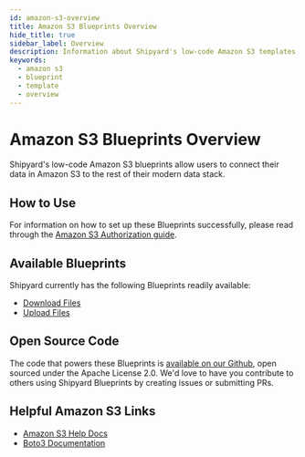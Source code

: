 ```yaml
---
id: amazon-s3-overview
title: Amazon S3 Blueprints Overview
hide_title: true
sidebar_label: Overview
description: Information about Shipyard's low-code Amazon S3 templates.
keywords:
  - amazon s3
  - blueprint
  - template
  - overview
---
```


# Amazon S3 Blueprints Overview

Shipyard's low-code Amazon S3 blueprints allow users to connect their data in Amazon S3 to the rest of their modern data stack.

## How to Use
For information on how to set up these Blueprints successfully, please read through the [Amazon S3 Authorization guide](amazon-s3-authorization.md).

## Available Blueprints
Shipyard currently has the following Blueprints readily available:
- [Download Files](amazon-s3-download-files.md)
- [Upload Files](amazon-s3-upload-files.md)

## Open Source Code
The code that powers these Blueprints is [available on our Github](https://github.com/shipyardapp/amazons3-blueprints), open sourced under the Apache License 2.0. We'd love to have you contribute to others using Shipyard Blueprints by creating issues or submitting PRs.

## Helpful Amazon S3 Links
- [Amazon S3 Help Docs](https://docs.aws.amazon.com/s3/)
- [Boto3 Documentation](https://boto3.amazonaws.com/v1/documentation/api/latest/index.html)
